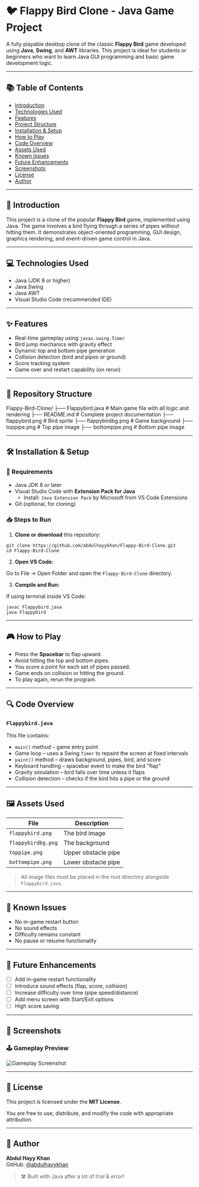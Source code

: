 # 🐦 Flappy Bird Clone - Java Game Project

A fully playable desktop clone of the classic **Flappy Bird** game developed using **Java**, **Swing**, and **AWT** libraries. This project is ideal for students or beginners who want to learn Java GUI programming and basic game development logic.

---

## 📚 Table of Contents

- [Introduction](#introduction)
- [Technologies Used](#technologies-used)
- [Features](#features)
- [Project Structure](#project-structure)
- [Installation & Setup](#installation--setup)
- [How to Play](#how-to-play)
- [Code Overview](#code-overview)
- [Assets Used](#assets-used)
- [Known Issues](#known-issues)
- [Future Enhancements](#future-enhancements)
- [Screenshots](#screenshots)
- [License](#license)
- [Author](#author)

---

## 📖 Introduction

This project is a clone of the popular **Flappy Bird** game, implemented using Java. The game involves a bird flying through a series of pipes without hitting them. It demonstrates object-oriented programming, GUI design, graphics rendering, and event-driven game control in Java.

---

## 💻 Technologies Used

- Java (JDK 8 or higher)
- Java Swing
- Java AWT
- Visual Studio Code (recommended IDE)

---

## ✨ Features

- Real-time gameplay using `javax.swing.Timer`
- Bird jump mechanics with gravity effect
- Dynamic top and bottom pipe generation
- Collision detection (bird and pipes or ground)
- Score tracking system
- Game over and restart capability (on rerun)

---

## 📁 Repository Structure
Flappy-Bird-Clone/
├── Flappybird.java # Main game file with all logic and rendering
├── README.md # Complete project documentation
├── flappybird.png # Bird sprite
├── flappybirdbg.png # Game background
├── toppipe.png # Top pipe image
├── bottompipe.png # Bottom pipe image

---

## 🛠 Installation & Setup

### 📌 Requirements

- Java JDK 8 or later
- Visual Studio Code with **Extension Pack for Java**
  - Install: `Java Extension Pack` by Microsoft from VS Code Extensions
- Git (optional, for cloning)

### 📥 Steps to Run

1. **Clone or download** this repository:

```
git clone https://github.com/abdulhayykhan/Flappy-Bird-Clone.git
cd Flappy-Bird-Clone
```

2. **Open VS Code:**

Go to File → Open Folder and open the ```Flappy-Bird-Clone``` directory.

3. **Compile and Run:**

If using terminal inside VS Code:

```
javac Flappybird.java
java Flappybird
```

---

## 🎮 How to Play

- Press the **Spacebar** to flap upward.
- Avoid hitting the top and bottom pipes.
- You score a point for each set of pipes passed.
- Game ends on collision or hitting the ground.
- To play again, rerun the program.

---

## 🔍 Code Overview

### `Flappybird.java`

This file contains:

- `main()` method – game entry point
- Game loop – uses a Swing `Timer` to repaint the screen at fixed intervals
- `paint()` method – draws background, pipes, bird, and score
- Keyboard handling – spacebar event to make the bird "flap"
- Gravity simulation – bird falls over time unless it flaps
- Collision detection – checks if the bird hits a pipe or the ground

---

## 🖼 Assets Used

| File               | Description             |
|--------------------|-------------------------|
| `flappybird.png`   | The bird image          |
| `flappybirdbg.png` | The background          |
| `toppipe.png`      | Upper obstacle pipe     |
| `bottompipe.png`   | Lower obstacle pipe     |

> All image files must be placed in the root directory alongside `Flappybird.java`.

---

## 🐞 Known Issues

- No in-game restart button
- No sound effects
- Difficulty remains constant
- No pause or resume functionality

---

## 🚀 Future Enhancements

- [ ] Add in-game restart functionality
- [ ] Introduce sound effects (flap, score, collision)
- [ ] Increase difficulty over time (pipe speed/distance)
- [ ] Add menu screen with Start/Exit options
- [ ] High score saving

---

## 📸 Screenshots

### 🕹 Gameplay Preview

![Gameplay Screenshot](9f496457-8b96-4995-b802-414182fd58a3.png)

---

## 📄 License

This project is licensed under the **MIT License**.

You are free to use, distribute, and modify the code with appropriate attribution.

---

## 👤 Author

**Abdul Hayy Khan**  
GitHub: [@abdulhayykhan](https://github.com/abdulhayykhan)

> 🛠 Built with Java after a lot of trial & error!

